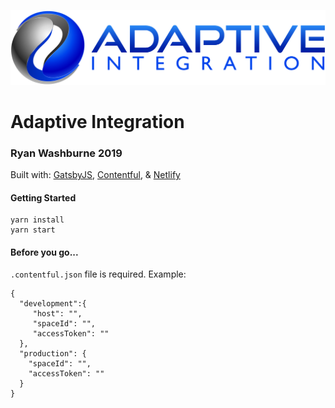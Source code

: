 ![logo](./src/images/logo.jpg)
# Adaptive Integration
### Ryan Washburne 2019

Built with:
[GatsbyJS](https://www.gatsbyjs.org/),
[Contentful](https://www.contentful.com/), &
[Netlify](https://www.netlify.com/)

#### Getting Started
```
yarn install
yarn start
```

#### Before you go...
`.contentful.json` file is required. Example:
```
{
  "development":{  
     "host": "",
     "spaceId": "",
     "accessToken": ""
  },
  "production": {
    "spaceId": "",
    "accessToken": ""
  }
}
```